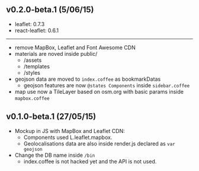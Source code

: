 ## v0.2.0-beta.1 (5/06/15)
* leaflet: 0.7.3  
* react-leaflet: 0.6.1  
______
- remove MapBox, Leaflet and Font Awesome CDN
- materials are noved inside public/
    - /assets
    - /templates
    - /styles
- geojson data are moved to `index.coffee` as bookmarkDatas
  - geojson features are now `@states Components` inside `sidebar.coffee`
- map use now a TileLayer based on osm.org with basic params inside `mapbox.coffee`

## v0.1.0-beta.1 (27/05/15)
- Mockup in JS with MapBox and Leaflet CDN:
  - Components used L.leaflet.mapbox.
  - Geolocalisations data are also inside render.js declared as `var geojson`
- Change the DB name inside `/bin`
  - index.coffee is not hacked yet and the API is not used.
